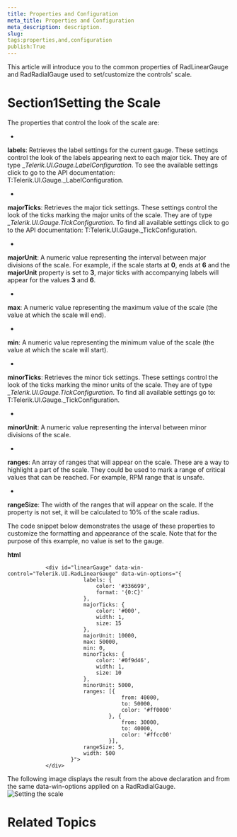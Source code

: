 ```yaml
---
title: Properties and Configuration
meta_title: Properties and Configuration
meta_description: description.
slug: 
tags:properties,and,configuration
publish:True
---
```



This article will introduce you to the common properties of RadLinearGauge and RadRadialGauge used to set/customize the controls' scale.
			

# Section1Setting the Scale

The properties that control the look of the scale are:

* 

__labels__: Retrieves the label settings for the current gauge. These settings control the
							look of the labels appearing next to each major tick. They are of type
							__Telerik.UI.Gauge._LabelConfiguration__. To see the available settings click to go to the API documentation:
							T:Telerik.UI.Gauge._LabelConfiguration.
						

* 

__majorTicks__: Retrieves the major tick settings. These settings control the look of the ticks
							marking the major units of the scale. They are of type
							__Telerik.UI.Gauge._TickConfiguration__. To find all available settings click to go to the API documentation:
							T:Telerik.UI.Gauge._TickConfiguration.
						

* 

__majorUnit__: A numeric value representing the interval between major divisions of the scale.
							For example, if the scale starts at __0__, ends at __6__ and the
							__majorUnit__ property is set to __3__, major ticks with
							accompanying labels will appear for the values __3__ and __6__.
						

* 

__max__: A numeric value representing the maximum value of the scale (the value at which
							the scale will end).
						

* 

__min__: A numeric value representing the minimum value of the scale (the value at which
							the scale will start).
						

* 

__minorTicks__: Retrieves the minor tick settings. These settings control the look of the ticks
							marking the minor units of the scale. They are of type
							__Telerik.UI.Gauge._TickConfiguration__. To find all available settings go to:
							T:Telerik.UI.Gauge._TickConfiguration.
						

* 

__minorUnit__: A numeric value representing the interval between minor divisions of the scale.
						

* 

__ranges__: An array of ranges that will appear on the scale. These are a way to highlight a part
							of the scale. They could be used to mark a range of critical values that can be reached. For example, RPM range that is unsafe.
						

* 

__rangeSize__: The width of the ranges that will appear on the scale. If the property is not set, it will
							be calculated to 10% of the scale radius.
						

The code snippet below demonstrates the usage of these properties to customize the formatting and appearance of the scale.
					Note that for the purpose of this example, no value is set to the gauge.
				


 __html__
    


				<div id="linearGauge" data-win-control="Telerik.UI.RadLinearGauge" data-win-options="{
							labels: {
								color: '#336699',
								format: '{0:C}'
							},
							majorTicks: {
								color: '#000',
								width: 1,
								size: 15
							},
							majorUnit: 10000,
							max: 50000,
							min: 0,
							minorTicks: {
								color: '#0f9d46',
								width: 1,
								size: 10
							},
							minorUnit: 5000,
							ranges: [{
										from: 40000,
										to: 50000,
										color: '#ff0000'
									}, {
										from: 30000,
										to: 40000,
										color: '#ffcc00'
									}],
							rangeSize: 5,
							width: 500
						}">
				</div>



The following image displays the result from the above declaration and from the same data-win-options applied on a RadRadialGauge. ![Setting the scale](../Media/Controls\Gauge\gauge-scale.png)

# Related Topics
